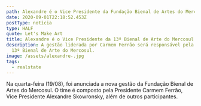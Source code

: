```yaml
---
path: Alexandre é o Vice Presidente da Fundação Bienal de Artes do Mercosul
date: 2020-09-01T22:18:52.453Z
postType: notícia
type: HALF
quote: Let's Make Art
title: Alexandre é o Vice Presidente da 13ª Bienal de Arte do Mercosul
description: A gestão liderada por Carmem Ferrão será responsável pela curadoria
  13ª Bienal de Arte do Mercosul.
image: /assets/alexandre-.jpg
tags:
  - realstate
---
```

Na quarta-feira (19/08), foi anunciada a nova gestão da Fundação Bienal de Artes do Mercosul. O time é composto pela Presidente Carmem Ferrão, Vice Presidente Alexandre Skowronsky, além de outros participantes.